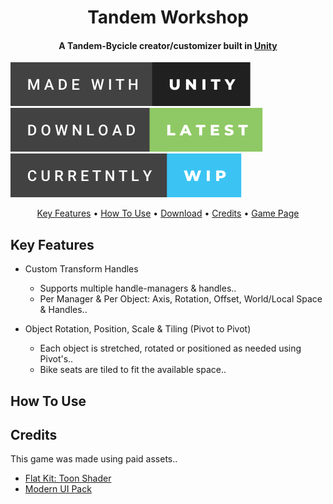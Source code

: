 <h1 align="center">
Tandem Workshop
</h1>

<h4 align="center">
A Tandem-Bycicle creator/customizer built in <a href="https://unity.com" target="_blank">Unity</a>
 </h4>

![alt text](/GitHub/made-with-unity.svg "Made with Unity") ![alt text](/GitHub/download-latest.svg "Download") ![alt text](/GitHub/curretntly-wip.svg "Work In Progress")

<p style="text-align:center;">
<a href="#key-features" style="text-align:center">Key Features</a> • <a href="#how-to-use" style="text-align:center">How To Use</a> • <a href="https://github.com/BugsAreFeatures/tandem-workshop/releases/latest" target="_blank" style="text-align:center">Download</a> • <a href="#credits" >Credits</a> • <a href="https://bugsarefeatures.itch.io/tandemworkshop"  target="_blank">Game Page</a>
</p>
 
## Key Features
* Custom Transform Handles
  * Supports multiple handle-managers & handles..  
  * Per Manager & Per Object: Axis, Rotation, Offset, World/Local Space & Handles..

* Object Rotation, Position, Scale & Tiling (Pivot to Pivot)
  * Each object is stretched, rotated or positioned as needed using Pivot's..
  * Bike seats are tiled to fit the available space..

## How To Use

## Credits
This game was made using paid assets..

* [Flat Kit: Toon Shader](https://assetstore.unity.com/packages/vfx/shaders/flat-kit-toon-shading-and-water-143368)
* [Modern UI Pack](https://assetstore.unity.com/packages/tools/gui/modern-ui-pack-201717)
